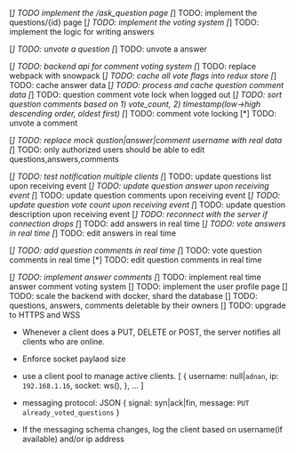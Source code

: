 [*] TODO implement the /ask_question page
[*] TODO: implement the questions/{id} page
        [*] TODO: implement the voting system
        [*] TODO: implement the logic for writing answers

[*] TODO: unvote a question
[*] TODO: unvote a answer

[*] TODO: backend api for comment voting system
[*] TODO: replace webpack with snowpack
[*] TODO: cache all vote flags into redux store
[*] TODO: cache answer data
[*] TODO: process and cache question comment data
[*] TODO: question comment vote lock when logged out
[*] TODO: sort question comments based on 1) vote_count, 2) timestamp(low->high descending order, oldest first)
[*] TODO: comment vote locking
[*] TODO: unvote a comment

[*] TODO: replace mock qustion|answer|comment username with real data
[*] TODO: only authorized users should be able to edit questions,answers,comments

[*] TODO: test notification multiple clients
[*] TODO: update questions list upon receiving event
[*] TODO: update question answer upon receiving event
[*] TODO: update question comments upon receiving event
[*] TODO: update question vote count upon receiving event
[*] TODO: update question description upon receiving event
[*] TODO: reconnect with the server if connection drops
[*] TODO: add answers in real time
[*] TODO: vote answers in real time
[*] TODO: edit answers in real time

[*] TODO: add question comments in real time
[*] TODO: vote question comments in real time
[*] TODO: edit question comments in real time

[*] TODO: implement answer comments
[*] TODO: implement real time answer comment voting system
[] TODO: implement the user profile page
[] TODO: scale the backend with docker, shard the database
[] TODO: questions, answers, comments deletable by their owners
[] TODO: upgrade to HTTPS and WSS

* Whenever a client does a PUT, DELETE or POST, the server notifies
  all clients who are online.

* Enforce socket paylaod size

* use a client pool to manage active clients.
  [
    {
      username: null|`adnan`,
      ip: `192.168.1.16`,
      socket: ws(),
    },
    ...
  ] 

* messaging protocol: JSON
  {
    signal: syn|ack|fin,
    message: `PUT already_voted_questions`
  }

* If the messaging schema changes, log the client based on username(if available) and/or ip address


